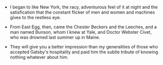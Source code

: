 - I began to like New York, the racy, adventurous feel of it at night and the satisfication that the constant flicker of men and women and machines gives to the restless eye.  

- From East Egg, then, came the Chester Beckers and the Leeches, and a man named Bunson, whom I knew at Yale, and Doctor Webster Civet, who  was drowned last summer up in Maine.  

- They will give you a better impression than my generalities of those who accepted Gatsby's hospitality and paid him the subtle tribute of knowing nothing whatever about him.
